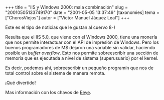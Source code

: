 +++
title = "IIS y Windows 2000: mala combinación"
slug = "20010505133749170"
date = "2001-05-05 13:37:49"
[taxonomies]
tema = ["ChorosViejos"]
autor = ["Víctor Manuel Jáquez Leal"]
+++

Este es el tipo de noticias que le gustan al cuervo 8-)

Resulta que el IIS 5.0, que viene con el Windows 2000, tiene una monería
que nos permite interactuar con el API de impresión de Windows. Pero los
buenos programadores de M$ dejaron una variable sin validar, haciendo
posible un *buffer overflow*. Esto nos permite sobreescribir una sección
de memoria que es ejecutada a nivel de sistema (superusuario) por el
kernel.

Es decir, podemos ahi, sobreescribir un pequeño programín que nos de
total control sobre el sistema de manera remota.

¡Qué divertido!

Mas información con los chavos de
[Eeye](http://www.eeye.com/html/Research/Advisories/AD20010501.html).

